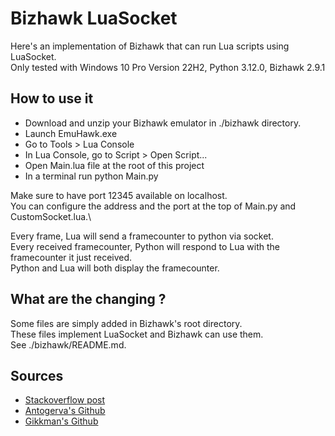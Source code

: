 # Bizhawk LuaSocket

Here's an implementation of Bizhawk that can run Lua scripts using LuaSocket.\
Only tested with Windows 10 Pro Version 22H2, Python 3.12.0, Bizhawk 2.9.1

## How to use it

- Download and unzip your Bizhawk emulator in ./bizhawk directory.
- Launch EmuHawk.exe
- Go to Tools > Lua Console
- In Lua Console, go to Script > Open Script...
- Open Main.lua file at the root of this project
- In a terminal run python Main.py

Make sure to have port 12345 available on localhost.\
You can configure the address and the port at the top of Main.py and CustomSocket.lua.\

Every frame, Lua will send a framecounter to python via socket.\
Every received framecounter, Python will respond to Lua with the framecounter it just received.\
Python and Lua will both display the framecounter.

## What are the changing ?

Some files are simply added in Bizhawk's root directory.\
These files implement LuaSocket and Bizhawk can use them.\
See ./bizhawk/README.md.

## Sources

- [Stackoverflow post](https://stackoverflow.com/questions/33428382/add-luasocket-to-program-bizhawk-shipped-with-own-lua-environment)
- [Antogerva's Github](https://github.com/antogerva/emuHostUDP)
- [Gikkman's Github](https://github.com/Gikkman/bizhawk-communication)

